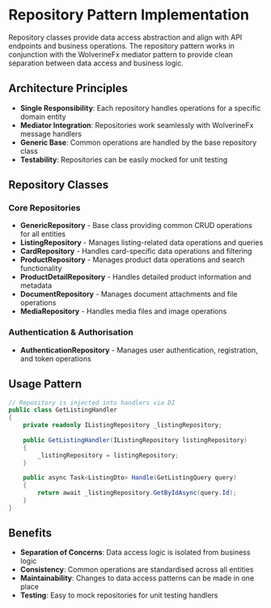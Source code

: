 # Repository Pattern Implementation

Repository classes provide data access abstraction and align with API endpoints and business operations. The repository pattern works in conjunction with the WolverineFx mediator pattern to provide clean separation between data access and business logic.

## Architecture Principles

- **Single Responsibility**: Each repository handles operations for a specific domain entity
- **Mediator Integration**: Repositories work seamlessly with WolverineFx message handlers
- **Generic Base**: Common operations are handled by the base repository class
- **Testability**: Repositories can be easily mocked for unit testing

## Repository Classes

### Core Repositories
- **GenericRepository** - Base class providing common CRUD operations for all entities
- **ListingRepository** - Manages listing-related data operations and queries
- **CardRepository** - Handles card-specific data operations and filtering
- **ProductRepository** - Manages product data operations and search functionality
- **ProductDetailRepository** - Handles detailed product information and metadata
- **DocumentRepository** - Manages document attachments and file operations
- **MediaRepository** - Handles media files and image operations

### Authentication & Authorisation
- **AuthenticationRepository** - Manages user authentication, registration, and token operations

## Usage Pattern

```csharp
// Repository is injected into handlers via DI
public class GetListingHandler
{
    private readonly IListingRepository _listingRepository;
    
    public GetListingHandler(IListingRepository listingRepository)
    {
        _listingRepository = listingRepository;
    }
    
    public async Task<ListingDto> Handle(GetListingQuery query)
    {
        return await _listingRepository.GetByIdAsync(query.Id);
    }
}
```

## Benefits

- **Separation of Concerns**: Data access logic is isolated from business logic
- **Consistency**: Common operations are standardised across all entities
- **Maintainability**: Changes to data access patterns can be made in one place
- **Testing**: Easy to mock repositories for unit testing handlers
